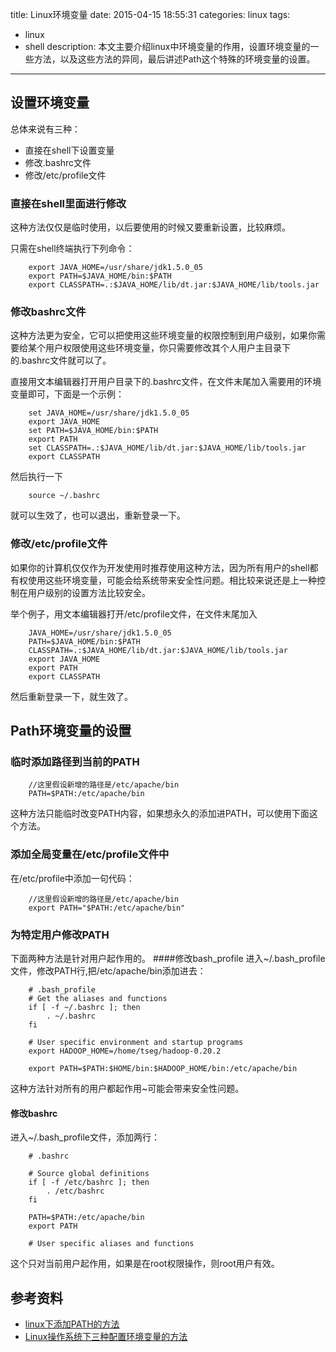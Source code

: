 title: Linux环境变量
date: 2015-04-15 18:55:31
categories: linux
tags: 
- linux
- shell
description: 本文主要介绍linux中环境变量的作用，设置环境变量的一些方法，以及这些方法的异同，最后讲述Path这个特殊的环境变量的设置。

---

## 设置环境变量
总体来说有三种：

- 直接在shell下设置变量
- 修改.bashrc文件
- 修改/etc/profile文件

### 直接在shell里面进行修改
<!-- more -->
这种方法仅仅是临时使用，以后要使用的时候又要重新设置，比较麻烦。
 
只需在shell终端执行下列命令：
```
	export JAVA_HOME=/usr/share/jdk1.5.0_05
	export PATH=$JAVA_HOME/bin:$PATH
	export CLASSPATH=.:$JAVA_HOME/lib/dt.jar:$JAVA_HOME/lib/tools.jar
```
### 修改bashrc文件
这种方法更为安全，它可以把使用这些环境变量的权限控制到用户级别，如果你需要给某个用户权限使用这些环境变量，你只需要修改其个人用户主目录下的.bashrc文件就可以了。

直接用文本编辑器打开用户目录下的.bashrc文件，在文件末尾加入需要用的环境变量即可，下面是一个示例：
```
	set JAVA_HOME=/usr/share/jdk1.5.0_05
	export JAVA_HOME
	set PATH=$JAVA_HOME/bin:$PATH
	export PATH
	set CLASSPATH=.:$JAVA_HOME/lib/dt.jar:$JAVA_HOME/lib/tools.jar
	export CLASSPATH
```
然后执行一下
```
	source ~/.bashrc
```
就可以生效了，也可以退出，重新登录一下。

### 修改/etc/profile文件
如果你的计算机仅仅作为开发使用时推荐使用这种方法，因为所有用户的shell都有权使用这些环境变量，可能会给系统带来安全性问题。相比较来说还是上一种控制在用户级别的设置方法比较安全。

举个例子，用文本编辑器打开/etc/profile文件，在文件末尾加入
```
	JAVA_HOME=/usr/share/jdk1.5.0_05
	PATH=$JAVA_HOME/bin:$PATH
	CLASSPATH=.:$JAVA_HOME/lib/dt.jar:$JAVA_HOME/lib/tools.jar
	export JAVA_HOME
	export PATH
	export CLASSPATH
```
然后重新登录一下，就生效了。

## Path环境变量的设置
### 临时添加路径到当前的PATH
```
	//这里假设新增的路径是/etc/apache/bin
	PATH=$PATH:/etc/apache/bin
```
这种方法只能临时改变PATH内容，如果想永久的添加进PATH，可以使用下面这个方法。

### 添加全局变量在/etc/profile文件中
在/etc/profile中添加一句代码：
```
	//这里假设新增的路径是/etc/apache/bin
	export PATH="$PATH:/etc/apache/bin"
```
### 为特定用户修改PATH
下面两种方法是针对用户起作用的。
####修改bash_profile
进入~/.bash_profile文件，修改PATH行,把/etc/apache/bin添加进去：
```
	# .bash_profile
	# Get the aliases and functions
	if [ -f ~/.bashrc ]; then
		. ~/.bashrc
	fi
	
	# User specific environment and startup programs
	export HADOOP_HOME=/home/tseg/hadoop-0.20.2
	
	export PATH=$PATH:$HOME/bin:$HADOOP_HOME/bin:/etc/apache/bin
```
这种方法针对所有的用户都起作用~可能会带来安全性问题。

#### 修改bashrc

进入~/.bash_profile文件，添加两行：
```
	# .bashrc

	# Source global definitions
	if [ -f /etc/bashrc ]; then
		. /etc/bashrc
	fi

	PATH=$PATH:/etc/apache/bin
	export PATH

	# User specific aliases and functions
```
这个只对当前用户起作用，如果是在root权限操作，则root用户有效。

## 参考资料

- [linux下添加PATH的方法](http://kekuk.blog.51cto.com/326101/743352)
- [Linux操作系统下三种配置环境变量的方法](http://www.linuxeden.com/html/sysadmin/20080424/56879.html)